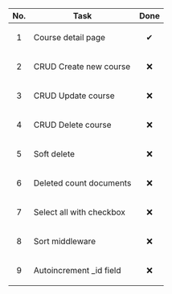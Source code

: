 | No. | Task | Done |
|:---:|:----:|:----:|
| 1 | <p align="left">Course detail page</p> | ✔ |
| 2 | <p align="left">CRUD Create new course</p> | ❌ |
| 3 | <p align="left">CRUD Update course</p> | ❌ |
| 4 | <p align="left">CRUD Delete course</p> | ❌ |
| 5 | <p align="left">Soft delete</p> | ❌ |
| 6 | <p align="left">Deleted count documents</p> | ❌ |
| 7 | <p align="left">Select all with checkbox</p> | ❌ |
| 8 | <p align="left">Sort middleware</p> | ❌ |
| 9 | <p align="left">Autoincrement _id field</p> | ❌ |